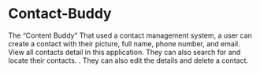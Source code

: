 # Contact-Buddy
The “Content Buddy” That used a contact management system, a user can create a contact with their picture, full name, phone number, and email. View all contacts detail in this application. They can also search for and locate their contacts. . They can also edit the details and delete a contact.

